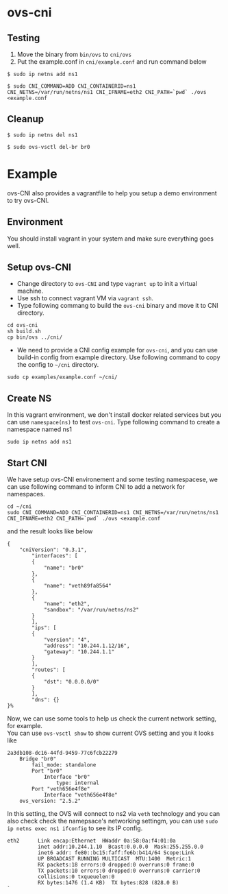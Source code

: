 # ovs-cni

## Testing

1. Move the binary from `bin/ovs` to `cni/ovs` 
2. Put the example.conf in `cni/example.conf` and run command below

```
$ sudo ip netns add ns1

$ sudo CNI_COMMAND=ADD CNI_CONTAINERID=ns1 CNI_NETNS=/var/run/netns/ns1 CNI_IFNAME=eth2 CNI_PATH=`pwd` ./ovs <example.conf
```

## Cleanup 
```
$ sudo ip netns del ns1

$ sudo ovs-vsctl del-br br0
```

# Example
ovs-CNI also provides a vagrantfile to help you setup a demo environment to try ovs-CNI.

## Environment
You should install vagrant in your system and make sure everything goes well.

## Setup ovs-CNI
- Change directory to `ovs-CNI` and type `vagrant up` to init a virtual machine.
- Use ssh to connect vagrant VM via `vagrant ssh`.
- Type following commang to build the `ovs-cni` binary and move it to CNI directory.
```
cd ovs-cni
sh build.sh
cp bin/ovs ../cni/ 
```
- We need to provide a CNI config example for `ovs-cni`, and you can use build-in config from example directory. Use following command to copy the config to `~/cni` directory.

```
sudo cp examples/example.conf ~/cni/
```

## Create NS
In this vagrant environment, we don't install docker related services but you can use `namespace(ns)` to test `ovs-cni`.
Type following command to create a namespace named ns1

```
sudo ip netns add ns1
```

## Start CNI
We have setup ovs-CNI environement and some testing namespacese, we can use following command to inform CNI to add a network for namespaces.

```
cd ~/cni
sudo CNI_COMMAND=ADD CNI_CONTAINERID=ns1 CNI_NETNS=/var/run/netns/ns1 CNI_IFNAME=eth2 CNI_PATH=`pwd` ./ovs <example.conf
```
and the result looks like below
```
{
    "cniVersion": "0.3.1",
        "interfaces": [
        {
            "name": "br0"
        },
        {
            "name": "veth89fa8564"
        },
        {
            "name": "eth2",
            "sandbox": "/var/run/netns/ns2"
        }
        ],
        "ips": [
        {
            "version": "4",
            "address": "10.244.1.12/16",
            "gateway": "10.244.1.1"
        }
        ],
        "routes": [
        {
            "dst": "0.0.0.0/0"
        }
        ],
        "dns": {}
}%
```

Now, we can use some tools to help us check the current network setting, for example.  
You can use `ovs-vsctl show` to show current OVS setting and you it looks like  

```
2a3db108-dc16-44fd-9459-77c6fcb22279
    Bridge "br0"
        fail_mode: standalone
        Port "br0"
            Interface "br0"
                type: internal
        Port "veth656e4f8e"
            Interface "veth656e4f8e"
    ovs_version: "2.5.2"
```

In this setting, the OVS will connect to ns2 via `veth` technology and you can also check
check the namepsace's networking settingm, you can use `sudo ip netns exec ns1 ifconfig` to see its IP config.

```
eth2      Link encap:Ethernet  HWaddr 0a:58:0a:f4:01:0a
          inet addr:10.244.1.10  Bcast:0.0.0.0  Mask:255.255.0.0
          inet6 addr: fe80::bc15:faff:fe6b:b414/64 Scope:Link
          UP BROADCAST RUNNING MULTICAST  MTU:1400  Metric:1
          RX packets:18 errors:0 dropped:0 overruns:0 frame:0
          TX packets:10 errors:0 dropped:0 overruns:0 carrier:0
          collisions:0 txqueuelen:0
          RX bytes:1476 (1.4 KB)  TX bytes:828 (828.0 B)
`

